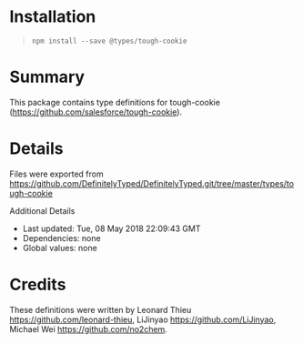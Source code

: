 # Installation
> `npm install --save @types/tough-cookie`

# Summary
This package contains type definitions for tough-cookie (https://github.com/salesforce/tough-cookie).

# Details
Files were exported from https://github.com/DefinitelyTyped/DefinitelyTyped.git/tree/master/types/tough-cookie

Additional Details
 * Last updated: Tue, 08 May 2018 22:09:43 GMT
 * Dependencies: none
 * Global values: none

# Credits
These definitions were written by Leonard Thieu <https://github.com/leonard-thieu>, LiJinyao <https://github.com/LiJinyao>, Michael Wei <https://github.com/no2chem>.
